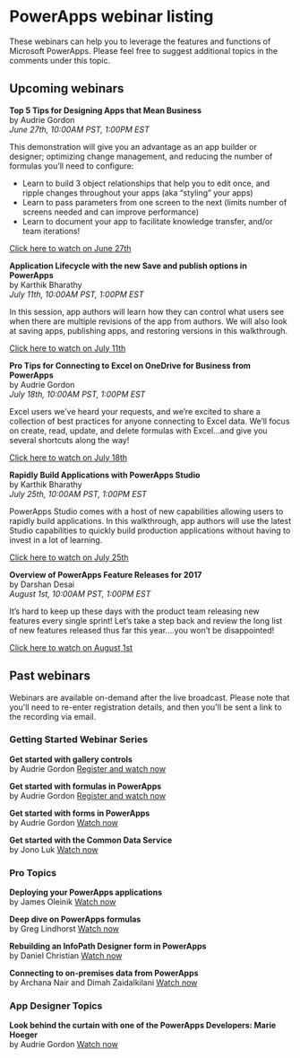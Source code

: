 <properties
	pageTitle="Webinar listing | Microsoft PowerApps"
	description="Displays a listing of past and future webinars, including time/date and topics covered."
	services=""
	suite="powerapps"
	documentationCenter="na"
	authors="audrieMSFT"
	manager="anneta"
	editor=""
	tags=""/>

<tags
   ms.service="powerapps"
   ms.devlang="na"
   ms.topic="article"
   ms.tgt_pltfrm="na"
   ms.workload="na"
   ms.date="06/20/2017"
   ms.author="audrie"/>

# PowerApps webinar listing #
These webinars can help you to leverage the features and functions of Microsoft PowerApps. Please feel free to suggest additional topics in the comments under this topic.

## Upcoming webinars ##
**Top 5 Tips for Designing Apps that Mean Business**
<br>by Audrie Gordon
<br>*June 27th, 10:00AM PST, 1:00PM EST*

This demonstration will give you an advantage as an app builder or designer; optimizing change management, and reducing the number of formulas you’ll need to configure:<br>
- Learn to build 3 object relationships that help you to edit once, and ripple changes throughout your apps (aka “styling” your apps)
- Learn to pass parameters from one screen to the next (limits number of screens needed and can improve performance)
- Learn to document your app to facilitate knowledge transfer, and/or team iterations!

[Click here to watch on June 27th](https://www.youtube.com/watch?v=Ql-pK9ixKxw)

**Application Lifecycle with the new Save and publish options in PowerApps**
<br>by Karthik Bharathy
<br>*July 11th, 10:00AM PST, 1:00PM EST*

In this session, app authors will learn how they can control what users see when there are multiple revisions of the app from authors. We will also look at saving apps, publishing apps, and restoring versions in this walkthrough.

[Click here to watch on July 11th](https://www.youtube.com/watch?v=Np3DXBQvq2I)

**Pro Tips for Connecting to Excel on OneDrive for Business from PowerApps**
<br>by Audrie Gordon
<br>*July 18th, 10:00AM PST, 1:00PM EST*

Excel users we’ve heard your requests, and we’re excited to share a collection of best practices for anyone connecting to Excel data. We’ll focus on create, read, update, and delete formulas with Excel…and give you several shortcuts along the way!

[Click here to watch on July 18th](https://www.youtube.com/watch?v=WPhux5_3Sfs)

**Rapidly Build Applications with PowerApps Studio**
<br>by Karthik Bharathy
<br>*July 25th, 10:00AM PST, 1:00PM EST*

PowerApps Studio comes with a host of new capabilities allowing users to rapidly build applications. In this walkthrough, app authors will use the latest Studio capabilities to quickly build production applications without having to invest in a lot of learning.

[Click here to watch on July 25th](https://www.youtube.com/watch?v=Bqp2tCnsBR0)

**Overview of PowerApps Feature Releases for 2017**
<br>by Darshan Desai
<br>*August 1st, 10:00AM PST, 1:00PM EST*

It’s hard to keep up these days with the product team releasing new features every single sprint! Let’s take a step back and review the long list of new features released thus far this year….you won’t be disappointed!

[Click here to watch on August 1st](https://www.youtube.com/watch?v=Bqp2tCnsBR0)

## Past webinars ##
Webinars are available on-demand after the live broadcast. Please note that you'll need to re-enter registration details, and then you'll be sent a link to the recording via email.

### Getting Started Webinar Series ###
**Get started with gallery controls**
<br>by Audrie Gordon
[Register and watch now](https://info.microsoft.com/US-EAD-WBNR-FY17-02Feb-28-GettingStartedwithPowerAppsGalleries300759_01Registration-ForminBody.html)

**Get started with formulas in PowerApps**
<br>by Audrie Gordon
[Register and watch now](https://info.microsoft.com/US-EAD-WBNR-FY17-03Mar-14-GettingStartedwithPowerAppsFormulas300770_01Registration-ForminBody.html)

**Get started with forms in PowerApps**
<br>by Audrie Gordon
[Watch now](https://www.youtube.com/watch?v=WnuwLkNbWk4)

**Get started with the Common Data Service**
<br>by Jono Luk
[Watch now](https://info.microsoft.com/US-PowerBI-WBNR-FY17-04Apr-18-GettingStartedwiththeCommonDataServices312618_01Registration-ForminBody.html)

### Pro Topics ###
**Deploying your PowerApps applications**
<br>by James Oleinik
[Watch now](https://www.youtube.com/watch?v=LF49hFB14Cs)

**Deep dive on PowerApps formulas**
<br>by Greg Lindhorst
[Watch now](https://www.youtube.com/watch?v=PuePMMuj5ps)

**Rebuilding an InfoPath Designer form in PowerApps**
<br>by Daniel Christian
[Watch now](https://www.youtube.com/watch?v=ohQcxcVZSK4)

**Connecting to on-premises data from PowerApps**
<br>by Archana Nair and Dimah Zaidalkilani
[Watch now](https://www.youtube.com/watch?v=YBdO2MAulx8)

### App Designer Topics ###
**Look behind the curtain with one of the PowerApps Developers: Marie Hoeger**
<br>by Audrie Gordon
[Watch now](https://www.youtube.com/watch?v=YF3DKZxlUdM)
  	
